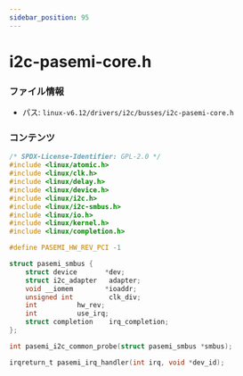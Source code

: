 ```yaml
---
sidebar_position: 95
---
```

# i2c-pasemi-core.h

### ファイル情報

- パス: `linux-v6.12/drivers/i2c/busses/i2c-pasemi-core.h`

### コンテンツ

```h
/* SPDX-License-Identifier: GPL-2.0 */
#include <linux/atomic.h>
#include <linux/clk.h>
#include <linux/delay.h>
#include <linux/device.h>
#include <linux/i2c.h>
#include <linux/i2c-smbus.h>
#include <linux/io.h>
#include <linux/kernel.h>
#include <linux/completion.h>

#define PASEMI_HW_REV_PCI -1

struct pasemi_smbus {
	struct device		*dev;
	struct i2c_adapter	 adapter;
	void __iomem		*ioaddr;
	unsigned int		 clk_div;
	int			 hw_rev;
	int			 use_irq;
	struct completion	 irq_completion;
};

int pasemi_i2c_common_probe(struct pasemi_smbus *smbus);

irqreturn_t pasemi_irq_handler(int irq, void *dev_id);

```
